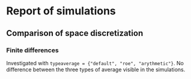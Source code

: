 # Report of simulations

## Comparison of space discretization

### Finite differences

Investigated with `typeaverage = {"default", "roe", "arythmetic"}`. No difference between the three types of average visible in the simulations.
 
